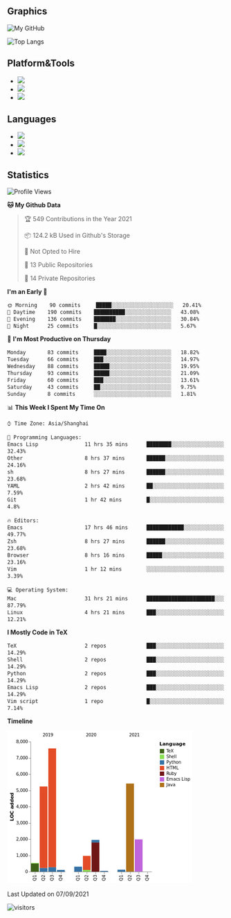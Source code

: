 ## Graphics

![My GitHub](https://github-readme-stats.vercel.app/api?username=SteamedFish&count_private=true&show_icons=true&theme=buefy&include_all_commits=false)

![Top Langs](https://github-readme-stats.vercel.app/api/top-langs/?username=SteamedFish&theme=buefy&hide=ruby&count_private=true&show_icons=true&layout=compact)

## Platform&Tools

* [![](https://img.shields.io/badge/ArchLinux--purple?style=flat-square&logo=ArchLinux)](https://www.archlinux.org/)
* [![](https://img.shields.io/badge/Gentoo-testing-purple?style=flat-square&logo=Gentoo)](https://www.gentoo.org/)
* [![](https://img.shields.io/badge/Doom%20Emacs-28-blue?style=flat-square&logo=Gnu%20emacs&logoColor=white)](https://www.gnu.org/software/emacs/)

## Languages

* [![](https://img.shields.io/badge/-Python-3776AB?style=flat-square&logo=python&logoColor=white)](https://www.python.org/)
* [![](https://img.shields.io/badge/-Bash-00ADD8?style=flat-square&logo=Gnu-bash&logoColor=white)](https://www.gnu.org/software/bash/)
* [![](https://img.shields.io/badge/-Go-00ADD8?style=flat-square&logo=go&logoColor=white)](https://golang.org/)

## Statistics

<!--START_SECTION:waka-->
![Profile Views](http://img.shields.io/badge/Profile%20Views-14-blue)

**🐱 My Github Data** 

> 🏆 549 Contributions in the Year 2021
 > 
> 📦 124.2 kB Used in Github's Storage 
 > 
> 🚫 Not Opted to Hire
 > 
> 📜 13 Public Repositories 
 > 
> 🔑 14 Private Repositories  
 > 
**I'm an Early 🐤** 

```text
🌞 Morning    90 commits     █████░░░░░░░░░░░░░░░░░░░░   20.41% 
🌆 Daytime    190 commits    ██████████░░░░░░░░░░░░░░░   43.08% 
🌃 Evening    136 commits    ███████░░░░░░░░░░░░░░░░░░   30.84% 
🌙 Night      25 commits     █░░░░░░░░░░░░░░░░░░░░░░░░   5.67%

```
📅 **I'm Most Productive on Thursday** 

```text
Monday       83 commits     ████░░░░░░░░░░░░░░░░░░░░░   18.82% 
Tuesday      66 commits     ███░░░░░░░░░░░░░░░░░░░░░░   14.97% 
Wednesday    88 commits     █████░░░░░░░░░░░░░░░░░░░░   19.95% 
Thursday     93 commits     █████░░░░░░░░░░░░░░░░░░░░   21.09% 
Friday       60 commits     ███░░░░░░░░░░░░░░░░░░░░░░   13.61% 
Saturday     43 commits     ██░░░░░░░░░░░░░░░░░░░░░░░   9.75% 
Sunday       8 commits      ░░░░░░░░░░░░░░░░░░░░░░░░░   1.81%

```


📊 **This Week I Spent My Time On** 

```text
⌚︎ Time Zone: Asia/Shanghai

💬 Programming Languages: 
Emacs Lisp               11 hrs 35 mins      ████████░░░░░░░░░░░░░░░░░   32.43% 
Other                    8 hrs 37 mins       ██████░░░░░░░░░░░░░░░░░░░   24.16% 
sh                       8 hrs 27 mins       ██████░░░░░░░░░░░░░░░░░░░   23.68% 
YAML                     2 hrs 42 mins       ██░░░░░░░░░░░░░░░░░░░░░░░   7.59% 
Git                      1 hr 42 mins        █░░░░░░░░░░░░░░░░░░░░░░░░   4.8%

🔥 Editors: 
Emacs                    17 hrs 46 mins      ████████████░░░░░░░░░░░░░   49.77% 
Zsh                      8 hrs 27 mins       ██████░░░░░░░░░░░░░░░░░░░   23.68% 
Browser                  8 hrs 16 mins       █████░░░░░░░░░░░░░░░░░░░░   23.16% 
Vim                      1 hr 12 mins        ░░░░░░░░░░░░░░░░░░░░░░░░░   3.39%

💻 Operating System: 
Mac                      31 hrs 21 mins      ██████████████████████░░░   87.79% 
Linux                    4 hrs 21 mins       ███░░░░░░░░░░░░░░░░░░░░░░   12.21%

```

**I Mostly Code in TeX** 

```text
TeX                      2 repos             ███░░░░░░░░░░░░░░░░░░░░░░   14.29% 
Shell                    2 repos             ███░░░░░░░░░░░░░░░░░░░░░░   14.29% 
Python                   2 repos             ███░░░░░░░░░░░░░░░░░░░░░░   14.29% 
Emacs Lisp               2 repos             ███░░░░░░░░░░░░░░░░░░░░░░   14.29% 
Vim script               1 repo              █░░░░░░░░░░░░░░░░░░░░░░░░   7.14%

```


**Timeline**

![Chart not found](https://raw.githubusercontent.com/SteamedFish/SteamedFish/master/charts/bar_graph.png) 


 Last Updated on 07/09/2021
<!--END_SECTION:waka-->

![visitors](https://visitor-badge.laobi.icu/badge?page_id=SteamedFish.SteamedFish)
